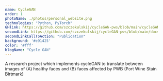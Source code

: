 ```yaml
---
name: CycleGAN
order: 1
photoName: ./photos/personal_website.png
technologies: "Python, PyTorch"
GHlink: https://github.com/szczekulskij/cycleGAN-pws/blob/main/cycleGAN/notebooks/cycleGAN.ipynb
secondLink: https://github.com/szczekulskij/cycleGAN-pws/blob/main/docs/aslms-2024/aslms-2024-final%20(uploaded)%20version.docx
secondLinkCallToAction: "Publication"
background: '#e91425'
color: '#fff'
blogName: "Cycle GAN"
---
```


A research project which implements cycleGAN to translate between images of (A) healthy faces and (B) faces affected by PWB (Port Wine Stain Birtmark)
